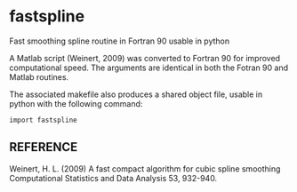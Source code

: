 fastspline
==========

Fast smoothing spline routine in Fortran 90 usable in python

A Matlab script (Weinert, 2009) was converted to Fortran 90 for
improved computational speed. The arguments are identical in both the
Fotran 90 and Matlab routines.

The associated makefile also produces a shared object file, usable in
python with the following command:

  `import fastspline`

REFERENCE
---------
Weinert, H. L. (2009) A fast compact algorithm for cubic spline
smoothing Computational Statistics and Data Analysis 53, 932-940.